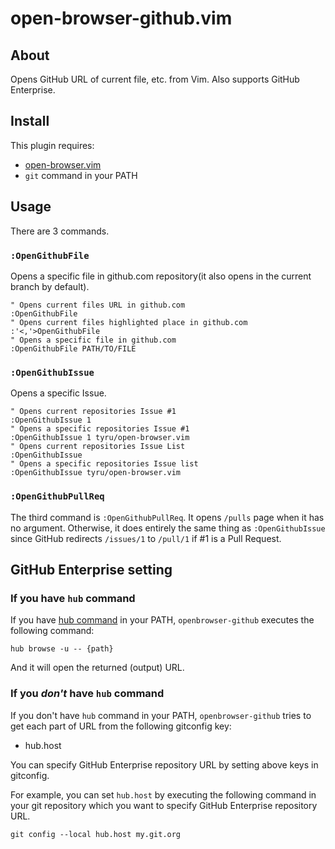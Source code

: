 # open-browser-github.vim

## About

Opens GitHub URL of current file, etc. from Vim.
Also supports GitHub Enterprise.

## Install

This plugin requires:

* [open-browser.vim](https://github.com/tyru/open-browser.vim)
* `git` command in your PATH

## Usage

There are 3 commands.

### `:OpenGithubFile`

Opens a specific file in github.com repository(it also opens in the current branch by default).

```vimL
" Opens current files URL in github.com
:OpenGithubFile
" Opens current files highlighted place in github.com 
:'<,'>OpenGithubFile
" Opens a specific file in github.com
:OpenGithubFile PATH/TO/FILE
```

### `:OpenGithubIssue`

Opens a specific Issue.

```vimL
" Opens current repositories Issue #1
:OpenGithubIssue 1
" Opens a specific repositories Issue #1
:OpenGithubIssue 1 tyru/open-browser.vim
" Opens current repositories Issue List
:OpenGithubIssue
" Opens a specific repositories Issue list
:OpenGithubIssue tyru/open-browser.vim
```

### `:OpenGithubPullReq`

The third command is `:OpenGithubPullReq`.  It opens `/pulls` page when it has no argument.  Otherwise, it does entirely the same thing as `:OpenGithubIssue` since GitHub redirects `/issues/1` to `/pull/1` if #1 is a Pull Request.

## GitHub Enterprise setting

### If you have `hub` command

If you have [hub command](https://github.com/github/hub) in your PATH,
`openbrowser-github` executes the following command:

```
hub browse -u -- {path}
```

And it will open the returned (output) URL.

### If you _don't_ have `hub` command

If you don't have `hub` command in your PATH, `openbrowser-github` tries to
get each part of URL from the following gitconfig key:

* hub.host

You can specify GitHub Enterprise repository URL by setting above keys in
gitconfig.

For example, you can set `hub.host` by executing the following command in your
git repository which you want to specify GitHub Enterprise repository URL.

```
git config --local hub.host my.git.org
```
